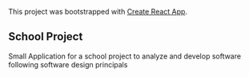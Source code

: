 This project was bootstrapped with [Create React App](https://github.com/facebook/create-react-app).

## School Project

Small Application for a school project to analyze and develop software following software design principals


